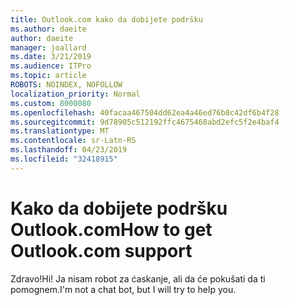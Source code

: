 ```yaml
---
title: Outlook.com kako da dobijete podršku
ms.author: daeite
author: daeite
manager: joallard
ms.date: 3/21/2019
ms.audience: ITPro
ms.topic: article
ROBOTS: NOINDEX, NOFOLLOW
localization_priority: Normal
ms.custom: 8000080
ms.openlocfilehash: 40facaa467504dd62ea4a46ed76b8c42df6b4f28
ms.sourcegitcommit: 9d78905c512192ffc4675468abd2efc5f2e4baf4
ms.translationtype: MT
ms.contentlocale: sr-Latn-RS
ms.lasthandoff: 04/23/2019
ms.locfileid: "32418915"
---
```

# <a name="how-to-get-outlookcom-support"></a><span data-ttu-id="8cc20-102">Kako da dobijete podršku Outlook.com</span><span class="sxs-lookup"><span data-stu-id="8cc20-102">How to get Outlook.com support</span></span>

<span data-ttu-id="8cc20-103">Zdravo!</span><span class="sxs-lookup"><span data-stu-id="8cc20-103">Hi!</span></span>
<span data-ttu-id="8cc20-104">Ja nisam robot za ćaskanje, ali da će pokušati da ti pomognem.</span><span class="sxs-lookup"><span data-stu-id="8cc20-104">I'm not a chat bot, but I will try to help you.</span></span>


